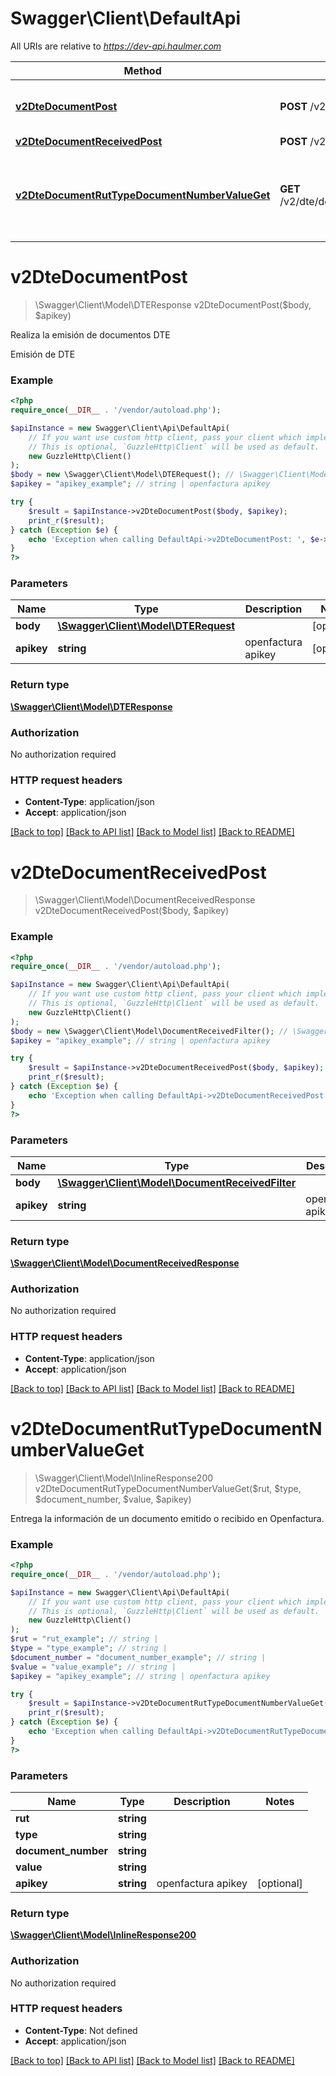 # Swagger\Client\DefaultApi

All URIs are relative to *https://dev-api.haulmer.com*

Method | HTTP request | Description
------------- | ------------- | -------------
[**v2DteDocumentPost**](DefaultApi.md#v2dtedocumentpost) | **POST** /v2/dte/document | Realiza la emisión de documentos DTE
[**v2DteDocumentReceivedPost**](DefaultApi.md#v2dtedocumentreceivedpost) | **POST** /v2/dte/document/received | 
[**v2DteDocumentRutTypeDocumentNumberValueGet**](DefaultApi.md#v2dtedocumentruttypedocumentnumbervalueget) | **GET** /v2/dte/document/{rut}/{type}/{documentNumber}/{value} | Entrega la información de un documento emitido o recibido en Openfactura.

# **v2DteDocumentPost**
> \Swagger\Client\Model\DTEResponse v2DteDocumentPost($body, $apikey)

Realiza la emisión de documentos DTE

Emisión de DTE

### Example
```php
<?php
require_once(__DIR__ . '/vendor/autoload.php');

$apiInstance = new Swagger\Client\Api\DefaultApi(
    // If you want use custom http client, pass your client which implements `GuzzleHttp\ClientInterface`.
    // This is optional, `GuzzleHttp\Client` will be used as default.
    new GuzzleHttp\Client()
);
$body = new \Swagger\Client\Model\DTERequest(); // \Swagger\Client\Model\DTERequest | 
$apikey = "apikey_example"; // string | openfactura apikey

try {
    $result = $apiInstance->v2DteDocumentPost($body, $apikey);
    print_r($result);
} catch (Exception $e) {
    echo 'Exception when calling DefaultApi->v2DteDocumentPost: ', $e->getMessage(), PHP_EOL;
}
?>
```

### Parameters

Name | Type | Description  | Notes
------------- | ------------- | ------------- | -------------
 **body** | [**\Swagger\Client\Model\DTERequest**](../Model/DTERequest.md)|  | [optional]
 **apikey** | **string**| openfactura apikey | [optional]

### Return type

[**\Swagger\Client\Model\DTEResponse**](../Model/DTEResponse.md)

### Authorization

No authorization required

### HTTP request headers

 - **Content-Type**: application/json
 - **Accept**: application/json

[[Back to top]](#) [[Back to API list]](../../README.md#documentation-for-api-endpoints) [[Back to Model list]](../../README.md#documentation-for-models) [[Back to README]](../../README.md)

# **v2DteDocumentReceivedPost**
> \Swagger\Client\Model\DocumentReceivedResponse v2DteDocumentReceivedPost($body, $apikey)



### Example
```php
<?php
require_once(__DIR__ . '/vendor/autoload.php');

$apiInstance = new Swagger\Client\Api\DefaultApi(
    // If you want use custom http client, pass your client which implements `GuzzleHttp\ClientInterface`.
    // This is optional, `GuzzleHttp\Client` will be used as default.
    new GuzzleHttp\Client()
);
$body = new \Swagger\Client\Model\DocumentReceivedFilter(); // \Swagger\Client\Model\DocumentReceivedFilter | 
$apikey = "apikey_example"; // string | openfactura apikey

try {
    $result = $apiInstance->v2DteDocumentReceivedPost($body, $apikey);
    print_r($result);
} catch (Exception $e) {
    echo 'Exception when calling DefaultApi->v2DteDocumentReceivedPost: ', $e->getMessage(), PHP_EOL;
}
?>
```

### Parameters

Name | Type | Description  | Notes
------------- | ------------- | ------------- | -------------
 **body** | [**\Swagger\Client\Model\DocumentReceivedFilter**](../Model/DocumentReceivedFilter.md)|  | [optional]
 **apikey** | **string**| openfactura apikey | [optional]

### Return type

[**\Swagger\Client\Model\DocumentReceivedResponse**](../Model/DocumentReceivedResponse.md)

### Authorization

No authorization required

### HTTP request headers

 - **Content-Type**: application/json
 - **Accept**: application/json

[[Back to top]](#) [[Back to API list]](../../README.md#documentation-for-api-endpoints) [[Back to Model list]](../../README.md#documentation-for-models) [[Back to README]](../../README.md)

# **v2DteDocumentRutTypeDocumentNumberValueGet**
> \Swagger\Client\Model\InlineResponse200 v2DteDocumentRutTypeDocumentNumberValueGet($rut, $type, $document_number, $value, $apikey)

Entrega la información de un documento emitido o recibido en Openfactura.

### Example
```php
<?php
require_once(__DIR__ . '/vendor/autoload.php');

$apiInstance = new Swagger\Client\Api\DefaultApi(
    // If you want use custom http client, pass your client which implements `GuzzleHttp\ClientInterface`.
    // This is optional, `GuzzleHttp\Client` will be used as default.
    new GuzzleHttp\Client()
);
$rut = "rut_example"; // string | 
$type = "type_example"; // string | 
$document_number = "document_number_example"; // string | 
$value = "value_example"; // string | 
$apikey = "apikey_example"; // string | openfactura apikey

try {
    $result = $apiInstance->v2DteDocumentRutTypeDocumentNumberValueGet($rut, $type, $document_number, $value, $apikey);
    print_r($result);
} catch (Exception $e) {
    echo 'Exception when calling DefaultApi->v2DteDocumentRutTypeDocumentNumberValueGet: ', $e->getMessage(), PHP_EOL;
}
?>
```

### Parameters

Name | Type | Description  | Notes
------------- | ------------- | ------------- | -------------
 **rut** | **string**|  |
 **type** | **string**|  |
 **document_number** | **string**|  |
 **value** | **string**|  |
 **apikey** | **string**| openfactura apikey | [optional]

### Return type

[**\Swagger\Client\Model\InlineResponse200**](../Model/InlineResponse200.md)

### Authorization

No authorization required

### HTTP request headers

 - **Content-Type**: Not defined
 - **Accept**: application/json

[[Back to top]](#) [[Back to API list]](../../README.md#documentation-for-api-endpoints) [[Back to Model list]](../../README.md#documentation-for-models) [[Back to README]](../../README.md)

